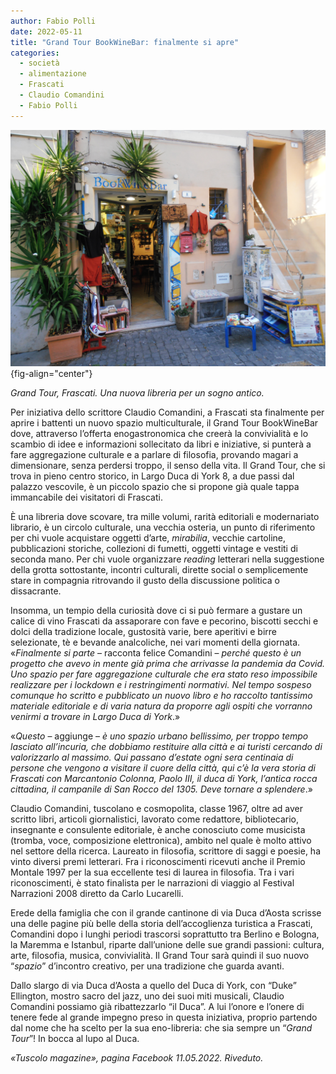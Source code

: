 ```yaml
---
author: Fabio Polli
date: 2022-05-11
title: "Grand Tour BookWineBar: finalmente si apre"
categories:
  - società
  - alimentazione
  - Frascati
  - Claudio Comandini
  - Fabio Polli
---
```


![](images/fuori1-01.JPG){fig-align="center"}

*Grand Tour, Frascati. Una nuova libreria per un sogno antico.*

Per iniziativa dello scrittore Claudio Comandini, a Frascati sta finalmente per aprire i battenti un nuovo spazio multiculturale, il Grand Tour BookWineBar dove, attraverso l’offerta enogastronomica che creerà la convivialità e lo scambio di idee e informazioni sollecitato da libri e iniziative, si punterà a fare aggregazione culturale e a parlare di filosofia, provando magari a dimensionare, senza perdersi troppo, il senso della vita. Il Grand Tour, che si trova in pieno centro storico, in Largo Duca di York 8, a due passi dal palazzo vescovile, è un piccolo spazio che si propone già quale tappa immancabile dei visitatori di Frascati.

È una libreria dove scovare, tra mille volumi, rarità editoriali e modernariato librario, è un circolo culturale, una vecchia osteria, un punto di riferimento per chi vuole acquistare oggetti d’arte, *mirabilia*, vecchie cartoline, pubblicazioni storiche, collezioni di fumetti, oggetti vintage e vestiti di seconda mano. Per chi vuole organizzare *reading* letterari nella suggestione della grotta sottostante, incontri culturali, dirette social o semplicemente stare in compagnia ritrovando il gusto della discussione politica o dissacrante.

Insomma, un tempio della curiosità dove ci si può fermare a gustare un calice di vino Frascati da assaporare con fave e pecorino, biscotti secchi e dolci della tradizione locale, gustosità varie, bere aperitivi e birre selezionate, tè e bevande analcoliche, nei vari momenti della giornata. «*Finalmente si parte* – racconta felice Comandini – *perché questo è un progetto che avevo in mente già prima che arrivasse la pandemia da Covid. Uno spazio per fare aggregazione culturale che era stato reso impossibile realizzare per i lockdown e i restringimenti normativi. Nel tempo sospeso comunque ho scritto e pubblicato un nuovo libro e ho raccolto tantissimo materiale editoriale e di varia natura da proporre agli ospiti che vorranno venirmi a trovare in Largo Duca di York*.»

«*Questo* – aggiunge – *è uno spazio urbano bellissimo, per troppo tempo lasciato all’incuria, che dobbiamo restituire alla città e ai turisti cercando di valorizzarlo al massimo. Qui passano d’estate ogni sera centinaia di persone che vengono a visitare il cuore della città, qui c’è la vera storia di Frascati con Marcantonio Colonna, Paolo III, il duca di York, l’antica rocca cittadina, il campanile di San Rocco del 1305. Deve tornare a splendere*.»

Claudio Comandini, tuscolano e cosmopolita, classe 1967, oltre ad aver scritto libri, articoli giornalistici, lavorato come redattore, bibliotecario, insegnante e consulente editoriale, è anche conosciuto come musicista (tromba, voce, composizione elettronica), ambito nel quale è molto attivo nel settore della ricerca. Laureato in filosofia, scrittore di saggi e poesie, ha vinto diversi premi letterari. Fra i riconoscimenti ricevuti anche il Premio Montale 1997 per la sua eccellente tesi di laurea in filosofia. Tra i vari riconoscimenti, è stato finalista per le narrazioni di viaggio al Festival Narrazioni 2008 diretto da Carlo Lucarelli.

Erede della famiglia che con il grande cantinone di via Duca d’Aosta scrisse una delle pagine più belle della storia dell’accoglienza turistica a Frascati, Comandini dopo i lunghi periodi trascorsi soprattutto tra Berlino e Bologna, la Maremma e Istanbul, riparte dall’unione delle sue grandi passioni: cultura, arte, filosofia, musica, convivialità. Il Grand Tour sarà quindi il suo nuovo “*spazio*” d’incontro creativo, per una tradizione che guarda avanti.

Dallo slargo di via Duca d’Aosta a quello del Duca di York, con “Duke” Ellington, mostro sacro del jazz, uno dei suoi miti musicali, Claudio Comandini possiamo già ribattezzarlo “il Duca”. A lui l’onore e l’onere di tenere fede al grande impegno preso in questa iniziativa, proprio partendo dal nome che ha scelto per la sua eno-libreria: che sia sempre un “*Grand Tour*”! In bocca al lupo al Duca.

*«Tuscolo magazine», pagina Facebook 11.05.2022. Riveduto.*
